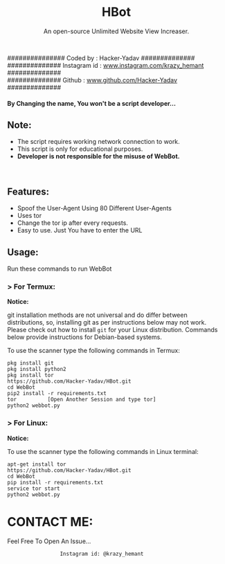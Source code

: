 <h1 align="center">HBot

</h1>
<p align="center">An open-source Unlimited Website View Increaser.</p><br>


###############  Coded by      : Hacker-Yadav ##############<br>
##############  Instagram id   : www.instagram.com/krazy_hemant ##############<br>
##############  Github         : www.github.com/Hacker-Yadav ##############<br>




#### By Changing the name, You won't be a script developer...

## Note:

- The script requires working network connection to work.
- This script is only for educational purposes.
- **Developer is not responsible for the misuse of WebBot.**
<br>

## Features:

- Spoof the User-Agent Using 80 Different User-Agents
- Uses tor
- Change the tor ip after every requests.
- Easy to use. Just You have to enter the URL 

## Usage:

Run these commands to run WebBot

### > For Termux:

**Notice:** 

git installation methods are not universal and do differ between distributions,
so, installing git as per instructions below may not work.
Please check out how to install `git` for your Linux distribution.
Commands below provide instructions for Debian-based systems.

To use the scanner type the following commands in Termux:
```
pkg install git
pkg install python2
pkg install tor
https://github.com/Hacker-Yadav/HBot.git
cd WebBot
pip2 install -r requirements.txt
tor          [Open Another Session and type tor]
python2 webbot.py
```

### > For Linux:

**Notice:** 

To use the scanner type the following commands in Linux terminal:
```
apt-get install tor
https://github.com/Hacker-Yadav/HBot.git
cd WebBot
pip install -r requirements.txt
service tor start
python2 webbot.py
```



# CONTACT ME:

Feel Free To Open An Issue...

```
                 Instagram id: @krazy_hemant
     
```




